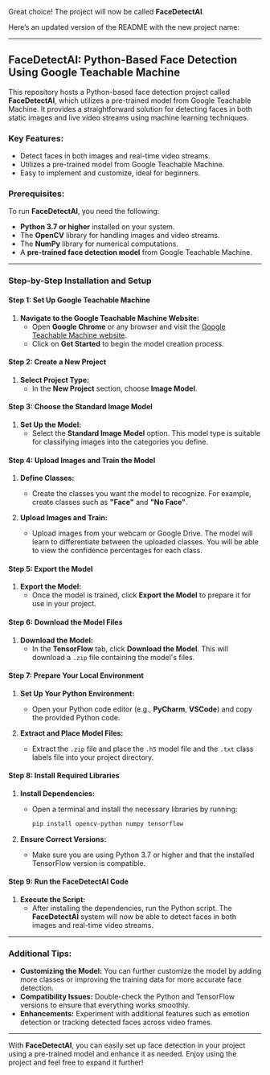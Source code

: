 Great choice! The project will now be called **FaceDetectAI**.

Here’s an updated version of the README with the new project name:

---

## FaceDetectAI: Python-Based Face Detection Using Google Teachable Machine

This repository hosts a Python-based face detection project called **FaceDetectAI**, which utilizes a pre-trained model from Google Teachable Machine. It provides a straightforward solution for detecting faces in both static images and live video streams using machine learning techniques.

### Key Features:
- Detect faces in both images and real-time video streams.
- Utilizes a pre-trained model from Google Teachable Machine.
- Easy to implement and customize, ideal for beginners.

### Prerequisites:
To run **FaceDetectAI**, you need the following:
- **Python 3.7 or higher** installed on your system.
- The **OpenCV** library for handling images and video streams.
- The **NumPy** library for numerical computations.
- A **pre-trained face detection model** from Google Teachable Machine.

---

### Step-by-Step Installation and Setup

#### Step 1: Set Up Google Teachable Machine

1. **Navigate to the Google Teachable Machine Website:**
   - Open **Google Chrome** or any browser and visit the [Google Teachable Machine website](https://teachablemachine.withgoogle.com/).
   - Click on **Get Started** to begin the model creation process.

#### Step 2: Create a New Project

1. **Select Project Type:**
   - In the **New Project** section, choose **Image Model**.

#### Step 3: Choose the Standard Image Model

1. **Set Up the Model:**
   - Select the **Standard Image Model** option. This model type is suitable for classifying images into the categories you define.

#### Step 4: Upload Images and Train the Model

1. **Define Classes:**
   - Create the classes you want the model to recognize. For example, create classes such as **"Face"** and **"No Face"**.
   
2. **Upload Images and Train:**
   - Upload images from your webcam or Google Drive. The model will learn to differentiate between the uploaded classes. You will be able to view the confidence percentages for each class.

#### Step 5: Export the Model

1. **Export the Model:**
   - Once the model is trained, click **Export the Model** to prepare it for use in your project.

#### Step 6: Download the Model Files

1. **Download the Model:**
   - In the **TensorFlow** tab, click **Download the Model**. This will download a `.zip` file containing the model's files.

#### Step 7: Prepare Your Local Environment

1. **Set Up Your Python Environment:**
   - Open your Python code editor (e.g., **PyCharm**, **VSCode**) and copy the provided Python code.

2. **Extract and Place Model Files:**
   - Extract the `.zip` file and place the `.h5` model file and the `.txt` class labels file into your project directory.

#### Step 8: Install Required Libraries

1. **Install Dependencies:**
   - Open a terminal and install the necessary libraries by running:
     ```bash
     pip install opencv-python numpy tensorflow
     ```

2. **Ensure Correct Versions:**
   - Make sure you are using Python 3.7 or higher and that the installed TensorFlow version is compatible.

#### Step 9: Run the FaceDetectAI Code

1. **Execute the Script:**
   - After installing the dependencies, run the Python script. The **FaceDetectAI** system will now be able to detect faces in both images and real-time video streams.

---

### Additional Tips:
- **Customizing the Model:** You can further customize the model by adding more classes or improving the training data for more accurate face detection.
- **Compatibility Issues:** Double-check the Python and TensorFlow versions to ensure that everything works smoothly.
- **Enhancements:** Experiment with additional features such as emotion detection or tracking detected faces across video frames.

---

With **FaceDetectAI**, you can easily set up face detection in your project using a pre-trained model and enhance it as needed. Enjoy using the project and feel free to expand it further!

